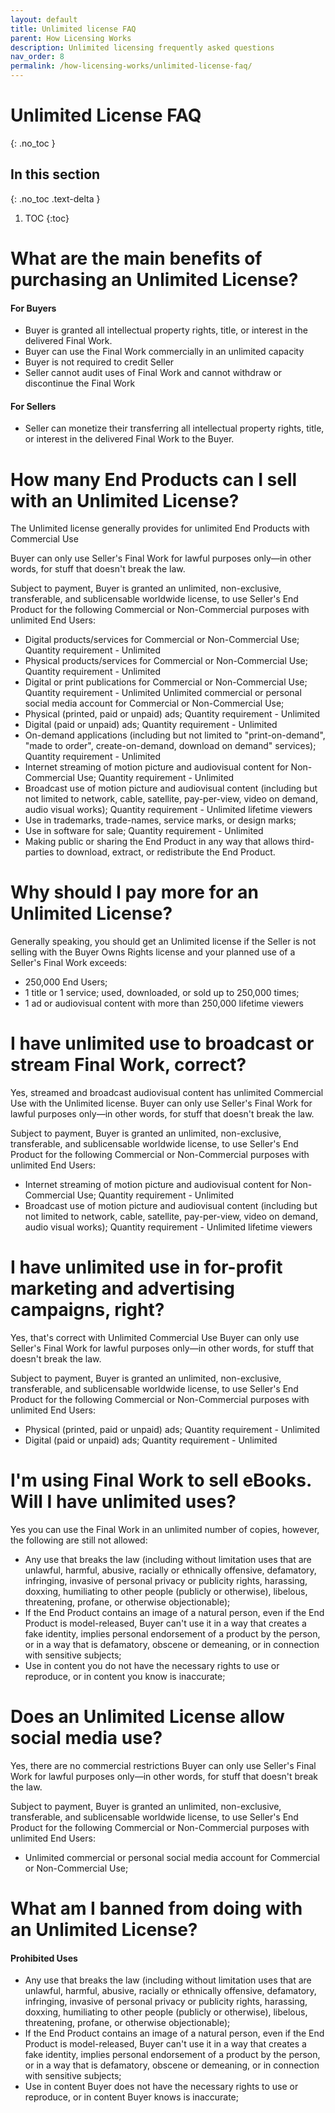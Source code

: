 ```yaml
---
layout: default
title: Unlimited license FAQ
parent: How Licensing Works
description: Unlimited licensing frequently asked questions
nav_order: 8
permalink: /how-licensing-works/unlimited-license-faq/
---
```


# Unlimited License FAQ
{: .no_toc }

## In this section
{: .no_toc .text-delta }

1. TOC
{:toc}

# What are the main benefits of purchasing an Unlimited License?

#### For Buyers

* Buyer is granted all intellectual property rights, title, or interest in the delivered Final Work.
* Buyer can use the Final Work commercially in an unlimited capacity
* Buyer is not required to credit Seller
* Seller cannot audit uses of Final Work and cannot withdraw or discontinue the Final Work

#### For Sellers

* Seller can monetize their transferring all intellectual property rights, title, or interest in the delivered Final Work to the Buyer.

# How many End Products can I sell with an Unlimited License?

The Unlimited license generally provides for unlimited End Products with Commercial Use

Buyer can only use Seller's Final Work for lawful purposes only—in other words, for stuff that doesn't break the law.

Subject to payment, Buyer is granted an unlimited, non-exclusive, transferable, and sublicensable worldwide license, to use Seller's End Product for the following Commercial or Non-Commercial purposes with unlimited End Users:

* Digital products/services for Commercial or Non-Commercial Use; Quantity requirement - Unlimited
* Physical products/services for Commercial or Non-Commercial Use; Quantity requirement - Unlimited
* Digital or print publications for Commercial or Non-Commercial Use; Quantity requirement - Unlimited
Unlimited commercial or personal social media account for Commercial or Non-Commercial Use;
* Physical (printed, paid or unpaid) ads; Quantity requirement - Unlimited
* Digital (paid or unpaid) ads; Quantity requirement - Unlimited
* On-demand applications (including but not limited to "print-on-demand", "made to order", create-on-demand, download on demand" services); Quantity requirement - Unlimited
* Internet streaming of motion picture and audiovisual content for Non-Commercial Use; Quantity requirement - Unlimited
* Broadcast use of motion picture and audiovisual content (including but not limited to network, cable, satellite, pay-per-view, video on demand, audio visual works); Quantity requirement - Unlimited lifetime viewers
* Use in trademarks, trade-names, service marks, or design marks;
* Use in software for sale; Quantity requirement - Unlimited
* Making public or sharing the End Product in any way that allows third-parties to download, extract, or redistribute the End Product.

# Why should I pay more for an Unlimited License?

Generally speaking, you should get an Unlimited license if the Seller is not selling with the Buyer Owns Rights license and your planned use of a Seller's Final Work exceeds:

* 250,000 End Users;
* 1 title or 1 service; used, downloaded, or sold up to 250,000 times;
* 1 ad or audiovisual content with more than 250,000 lifetime viewers

# I have unlimited use to broadcast or stream Final Work, correct?

Yes, streamed and broadcast audiovisual content has unlimited Commercial Use with the Unlimited license.
Buyer can only use Seller's Final Work for lawful purposes only—in other words, for stuff that doesn't break the law.

Subject to payment, Buyer is granted an unlimited, non-exclusive, transferable, and sublicensable worldwide license, to use Seller's End Product for the following Commercial or Non-Commercial purposes with unlimited End Users:

* Internet streaming of motion picture and audiovisual content for Non-Commercial Use; Quantity requirement - Unlimited
* Broadcast use of motion picture and audiovisual content (including but not limited to network, cable, satellite, pay-per-view, video on demand, audio visual works); Quantity requirement - Unlimited lifetime viewers

# I have unlimited use in for-profit marketing and advertising campaigns, right?

Yes, that's correct with Unlimited Commercial Use
Buyer can only use Seller's Final Work for lawful purposes only—in other words, for stuff that doesn't break the law.

Subject to payment, Buyer is granted an unlimited, non-exclusive, transferable, and sublicensable worldwide license, to use Seller's End Product for the following Commercial or Non-Commercial purposes with unlimited End Users:

* Physical (printed, paid or unpaid) ads; Quantity requirement - Unlimited
* Digital (paid or unpaid) ads; Quantity requirement - Unlimited

# I'm using Final Work to sell eBooks. Will I have unlimited uses?

Yes you can use the Final Work in an unlimited number of copies, however, the following are still not allowed:

* Any use that breaks the law (including without limitation uses that are unlawful, harmful, abusive, racially or ethnically offensive, defamatory, infringing, invasive of personal privacy or publicity rights, harassing, doxxing, humiliating to other people (publicly or otherwise), libelous, threatening, profane, or otherwise objectionable);
* If the End Product contains an image of a natural person, even if the End Product is model-released, Buyer can't use it in a way that creates a fake identity, implies personal endorsement of a product by the person, or in a way that is defamatory, obscene or demeaning, or in connection with sensitive subjects;
* Use in content you do not have the necessary rights to use or reproduce, or in content you know is inaccurate;

# Does an Unlimited License allow social media use?

Yes, there are no commercial restrictions
Buyer can only use Seller's Final Work for lawful purposes only—in other words, for stuff that doesn't break the law.

Subject to payment, Buyer is granted an unlimited, non-exclusive, transferable, and sublicensable worldwide license, to use Seller's End Product for the following Commercial or Non-Commercial purposes with unlimited End Users:

* Unlimited commercial or personal social media account for Commercial or Non-Commercial Use;

# What am I banned from doing with an Unlimited License?

#### Prohibited Uses

* Any use that breaks the law (including without limitation uses that are unlawful, harmful, abusive, racially or ethnically offensive, defamatory, infringing, invasive of personal privacy or publicity rights, harassing, doxxing, humiliating to other people (publicly or otherwise), libelous, threatening, profane, or otherwise objectionable);
* If the End Product contains an image of a natural person, even if the End Product is model-released, Buyer can't use it in a way that creates a fake identity, implies personal endorsement of a product by the person, or in a way that is defamatory, obscene or demeaning, or in connection with sensitive subjects;
* Use in content Buyer does not have the necessary rights to use or reproduce, or in content Buyer knows is inaccurate;